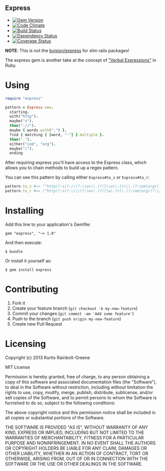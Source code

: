 Express
-------

  - [![Gem Version](https://badge.fury.io/rb/express.png)](https://rubygems.org/gems/express)
  - [![Code Climate](https://codeclimate.com/github/krainboltgreene/express.png)](https://codeclimate.com/github/krainboltgreene/express)
  - [![Build Status](https://travis-ci.org/krainboltgreene/express.png)](https://travis-ci.org/krainboltgreene/express)
  - [![Dependency Status](https://gemnasium.com/krainboltgreene/express.png)](https://gemnasium.com/krainboltgreene/express)
  - [![Coverage Status](https://coveralls.io/repos/krainboltgreene/express/badge.png?branch=master)](https://coveralls.io/r/krainboltgreene/express)


**NOTE**: This is not the [bvision/express](https://github.com/bvision/express) for slim rails packages!

The express gem is another take at the concept of ["Verbal Expressions"]() in Ruby.


Using
=====

``` ruby
require "express"

pattern = Express.new.
  starting.
  with("http").
  maybe("s").
  then("://").
  maybe { words.with(".") }.
  find { matching { [word, "-"] }.multiple }.
  then(".").
  either("com", "org").
  maybe("/").
  ending
```

After requiring express you'll have access to the Express class, which allows you to chain methods to build up a regex pattern.

You can see this pattern by calling either `Express#to_s` or `Express#to_r`:

``` ruby
pattern.to_s #=> "^http(?:s)?://(?:\\w+\\.)?([\\w\\-]+)\\.(?:com|org)(?:/)?$"
pattern.to_r #=> /^http(?:s)?:\/\/(?:\w+\.)?([\w\-]+)\.(?:com|org)(?:\/)?$/
```


Installing
==========

Add this line to your application's Gemfile:

    gem "express", "~> 1.0"

And then execute:

    $ bundle

Or install it yourself as:

    $ gem install express


Contributing
============

  1. Fork it
  2. Create your feature branch (`git checkout -b my-new-feature`)
  3. Commit your changes (`git commit -am 'Add some feature'`)
  4. Push to the branch (`git push origin my-new-feature`)
  5. Create new Pull Request


Licensing
=========

Copyright (c) 2013 Kurtis Rainbolt-Greene

MIT License

Permission is hereby granted, free of charge, to any person obtaining
a copy of this software and associated documentation files (the
"Software"), to deal in the Software without restriction, including
without limitation the rights to use, copy, modify, merge, publish,
distribute, sublicense, and/or sell copies of the Software, and to
permit persons to whom the Software is furnished to do so, subject to
the following conditions:

The above copyright notice and this permission notice shall be
included in all copies or substantial portions of the Software.

THE SOFTWARE IS PROVIDED "AS IS", WITHOUT WARRANTY OF ANY KIND,
EXPRESS OR IMPLIED, INCLUDING BUT NOT LIMITED TO THE WARRANTIES OF
MERCHANTABILITY, FITNESS FOR A PARTICULAR PURPOSE AND
NONINFRINGEMENT. IN NO EVENT SHALL THE AUTHORS OR COPYRIGHT HOLDERS BE
LIABLE FOR ANY CLAIM, DAMAGES OR OTHER LIABILITY, WHETHER IN AN ACTION
OF CONTRACT, TORT OR OTHERWISE, ARISING FROM, OUT OF OR IN CONNECTION
WITH THE SOFTWARE OR THE USE OR OTHER DEALINGS IN THE SOFTWARE.
